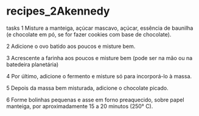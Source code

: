 # recipes_2Akennedy
 tasks 
1
Misture a manteiga, açúcar mascavo, açúcar, essência de baunilha (e chocolate em pó, se for fazer cookies com base de chocolate).

2
Adicione o ovo batido aos poucos e misture bem.

3
Acrescente a farinha aos poucos e misture bem (pode ser na mão ou na batedeira planetária)

4
Por último, adicione o fermento e misture só para incorporá-lo à massa.

5
Depois da massa bem misturada, adicione o chocolate picado.

6
Forme bolinhas pequenas e asse em forno preaquecido, sobre papel manteiga, por aproximadamente 15 a 20 minutos (250° C).